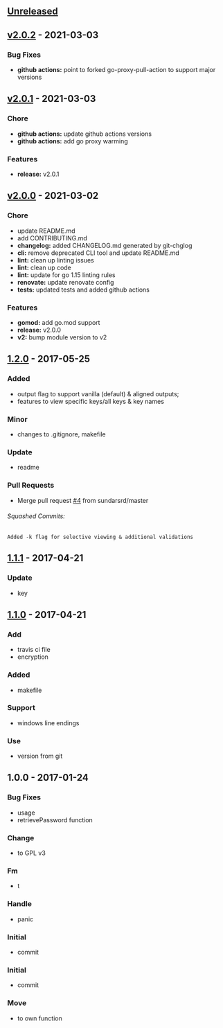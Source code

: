 <a name="unreleased"></a>
## [Unreleased]


<a name="v2.0.2"></a>
## [v2.0.2] - 2021-03-03
### Bug Fixes
- **github actions:** point to forked go-proxy-pull-action to support major versions


<a name="v2.0.1"></a>
## [v2.0.1] - 2021-03-03
### Chore
- **github actions:** update github actions versions
- **github actions:** add go proxy warming

### Features
- **release:** v2.0.1


<a name="v2.0.0"></a>
## [v2.0.0] - 2021-03-02
### Chore
- update README.md
- add CONTRIBUTING.md
- **changelog:** added CHANGELOG.md generated by git-chglog
- **cli:** remove deprecated CLI tool and update README.md
- **lint:** clean up linting issues
- **lint:** clean up code
- **lint:** update for go 1.15 linting rules
- **renovate:** update renovate config
- **tests:** updated tests and added github actions

### Features
- **gomod:** add go.mod support
- **release:** v2.0.0
- **v2:** bump module version to v2


<a name="1.2.0"></a>
## [1.2.0] - 2017-05-25
### Added
- output flag to support vanilla (default) & aligned outputs;
- features to view specific keys/all keys & key names

### Minor
- changes to .gitignore, makefile

### Update
- readme

### Pull Requests
- Merge pull request [#4](https://github.com/clok/avtool/issues/4) from sundarsrd/master


###### Squashed Commits:
```
Added -k flag for selective viewing & additional validations
```



<a name="1.1.1"></a>
## [1.1.1] - 2017-04-21
### Update
- key


<a name="1.1.0"></a>
## [1.1.0] - 2017-04-21
### Add
- travis ci file
- encryption

### Added
- makefile

### Support
- windows line endings

### Use
- version from git


<a name="1.0.0"></a>
## 1.0.0 - 2017-01-24
### Bug Fixes
- usage
- retrievePassword function

### Change
- to GPL v3

### Fm
- t

### Handle
- panic

### Initial
- commit

### Initial
- commit

### Move
- to own function


[Unreleased]: https://github.com/clok/avtool/compare/v2.0.2...HEAD
[v2.0.2]: https://github.com/clok/avtool/compare/v2.0.1...v2.0.2
[v2.0.1]: https://github.com/clok/avtool/compare/v2.0.0...v2.0.1
[v2.0.0]: https://github.com/clok/avtool/compare/1.2.0...v2.0.0
[1.2.0]: https://github.com/clok/avtool/compare/1.1.1...1.2.0
[1.1.1]: https://github.com/clok/avtool/compare/1.1.0...1.1.1
[1.1.0]: https://github.com/clok/avtool/compare/1.0.0...1.1.0
